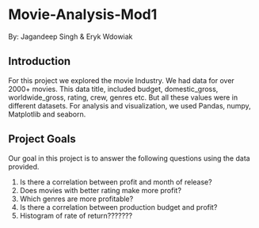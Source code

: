 # Movie-Analysis-Mod1
By: Jagandeep Singh & Eryk Wdowiak

## Introduction
For this project we explored the movie Industry. We had data for over 2000+
movies. This data title, included budget, domestic_gross, worldwide_gross, rating,
crew, genres etc. But all these values were in different datasets. For analysis
and visualization, we used Pandas, numpy, Matplotlib and seaborn.

## Project Goals
Our goal in this project is to answer the following questions using the data
provided.
1. Is there a correlation between profit and month of release?
2. Does movies with better rating make more profit?
3. Which genres are more profitable?
4. Is there a correlation between production budget and profit?
5. Histogram of rate of return???????
